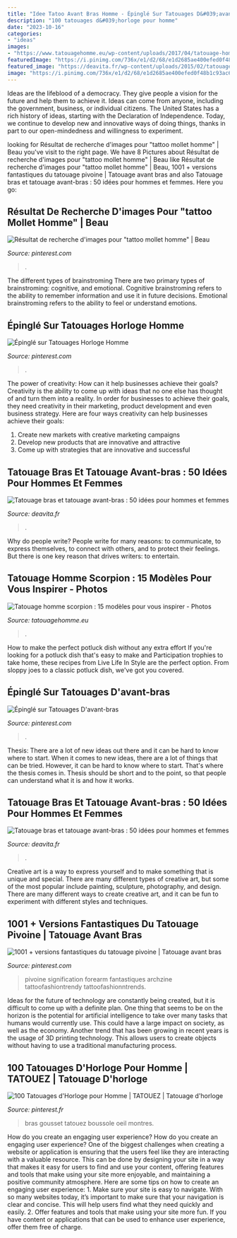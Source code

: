 ```yaml
---
title: "Idee Tatoo Avant Bras Homme - Épinglé Sur Tatouages D&#039;avant-bras"
description: "100 tatouages d&#039;horloge pour homme"
date: "2023-10-16"
categories:
- "ideas"
images:
- "https://www.tatouagehomme.eu/wp-content/uploads/2017/04/tatouage-homme-scorpion.jpg"
featuredImage: "https://i.pinimg.com/736x/e1/d2/68/e1d2685ae400efed0f48b1c93ac6d9e2.jpg"
featured_image: "https://deavita.fr/wp-content/uploads/2015/02/tatouage-avant-bras-homme-bioméchanique.jpg"
image: "https://i.pinimg.com/736x/e1/d2/68/e1d2685ae400efed0f48b1c93ac6d9e2.jpg"
---
```



Ideas are the lifeblood of a democracy. They give people a vision for the future and help them to achieve it. Ideas can come from anyone, including the government, business, or individual citizens. The United States has a rich history of ideas, starting with the Declaration of Independence. Today, we continue to develop new and innovative ways of doing things, thanks in part to our open-mindedness and willingness to experiment.

	

		
looking for Résultat de recherche d&#039;images pour &quot;tattoo mollet homme&quot; | Beau you've visit to the right page. We have 8 Pictures about Résultat de recherche d&#039;images pour &quot;tattoo mollet homme&quot; | Beau like Résultat de recherche d&#039;images pour &quot;tattoo mollet homme&quot; | Beau, 1001 + versions fantastiques du tatouage pivoine | Tatouage avant bras and also Tatouage bras et tatouage avant-bras : 50 idées pour hommes et femmes. Here you go:
		
    
## Résultat De Recherche D&#039;images Pour &quot;tattoo Mollet Homme&quot; | Beau

<img loading=lazy src="https://i.pinimg.com/736x/22/e8/4d/22e84d1c74b788240f03b606202c6939.jpg" onerror="this.onerror=null;this.src='https://tse3.mm.bing.net/th?id=OIP.cRSd7anLct6UYIgQ_HWMcgHaLB&amp;pid=15.1';" alt="Résultat de recherche d&#039;images pour &quot;tattoo mollet homme&quot; | Beau">

_Source: pinterest.com_

>. 

	

The different types of brainstroming
There are two primary types of brainstroming: cognitive, and emotional. Cognitive brainstroming refers to the ability to remember information and use it in future decisions. Emotional brainstroming refers to the ability to feel or understand emotions.

    
## Épinglé Sur Tatouages Horloge Homme

<img loading=lazy src="https://i.pinimg.com/736x/02/b5/e1/02b5e1461630c4967a4f53891fdcc830.jpg" onerror="this.onerror=null;this.src='https://tse4.mm.bing.net/th?id=OIP.-n_WIqRlz-X8bILQmby5OwHaIs&amp;pid=15.1';" alt="Épinglé sur Tatouages Horloge Homme">

_Source: pinterest.com_

>. 

	

The power of creativity: How can it help businesses achieve their goals?
Creativity is the ability to come up with ideas that no one else has thought of and turn them into a reality. In order for businesses to achieve their goals, they need creativity in their marketing, product development and even business strategy. Here are four ways creativity can help businesses achieve their goals: 
1. Create new markets with creative marketing campaigns 
2. Develop new products that are innovative and attractive 
3. Come up with strategies that are innovative and successful 

    
## Tatouage Bras Et Tatouage Avant-bras : 50 Idées Pour Hommes Et Femmes

<img loading=lazy src="https://deavita.fr/wp-content/uploads/2015/02/tatouage-avant-bras-homme-bateau-voile-expressif.jpg" onerror="this.onerror=null;this.src='https://tse3.mm.bing.net/th?id=OIP.x2bq-MHVui37me0eNtxTpQHaLx&amp;pid=15.1';" alt="Tatouage bras et tatouage avant-bras : 50 idées pour hommes et femmes">

_Source: deavita.fr_

>. 

	

Why do people write?
People write for many reasons: to communicate, to express themselves, to connect with others, and to protect their feelings. But there is one key reason that drives writers: to entertain.

    
## Tatouage Homme Scorpion : 15 Modèles Pour Vous Inspirer - Photos

<img loading=lazy src="https://www.tatouagehomme.eu/wp-content/uploads/2017/04/tatouage-homme-scorpion.jpg" onerror="this.onerror=null;this.src='https://tse3.mm.bing.net/th?id=OIP.9HxIIA6rYyZ_bkWFYvSOyAHaFj&amp;pid=15.1';" alt="Tatouage homme scorpion : 15 modèles pour vous inspirer - Photos">

_Source: tatouagehomme.eu_

>. 

	

How to make the perfect potluck dish without any extra effort
If you're looking for a potluck dish that's easy to make and Participation trophies to take home, these recipes from Live Life In Style are the perfect option. From sloppy joes to a classic potluck dish, we've got you covered.

    
## Épinglé Sur Tatouages D&#039;avant-bras

<img loading=lazy src="https://i.pinimg.com/736x/e1/d2/68/e1d2685ae400efed0f48b1c93ac6d9e2.jpg" onerror="this.onerror=null;this.src='https://tse2.mm.bing.net/th?id=OIP.vmxoAkQalf50IXKaz0kRGQHaGc&amp;pid=15.1';" alt="Épinglé sur Tatouages D&#039;avant-bras">

_Source: pinterest.com_

>. 

	

Thesis: There are a lot of new ideas out there and it can be hard to know where to start.
When it comes to new ideas, there are a lot of things that can be tried. However, it can be hard to know where to start. That's where the thesis comes in. Thesis should be short and to the point, so that people can understand what it is and how it works.

    
## Tatouage Bras Et Tatouage Avant-bras : 50 Idées Pour Hommes Et Femmes

<img loading=lazy src="https://deavita.fr/wp-content/uploads/2015/02/tatouage-avant-bras-homme-bioméchanique.jpg" onerror="this.onerror=null;this.src='https://tse1.mm.bing.net/th?id=OIP.aQlvI_PP_GlnyDmXU6JI8AHaJ5&amp;pid=15.1';" alt="Tatouage bras et tatouage avant-bras : 50 idées pour hommes et femmes">

_Source: deavita.fr_

>. 

	

Creative art is a way to express yourself and to make something that is unique and special. There are many different types of creative art, but some of the most popular include painting, sculpture, photography, and design. There are many different ways to create creative art, and it can be fun to experiment with different styles and techniques.

    
## 1001 + Versions Fantastiques Du Tatouage Pivoine | Tatouage Avant Bras

<img loading=lazy src="https://i.pinimg.com/736x/d8/90/44/d8904463585ed1f4efb862fa8c2acd0b.jpg" onerror="this.onerror=null;this.src='https://tse4.mm.bing.net/th?id=OIP.lWd_ZI4ybuHvg8Rg80ozmQHaJP&amp;pid=15.1';" alt="1001 + versions fantastiques du tatouage pivoine | Tatouage avant bras">

_Source: pinterest.com_

>pivoine signification forearm fantastiques archzine tattoofashiontrendy tattoofashionntrends. 

	

Ideas for the future of technology are constantly being created, but it is difficult to come up with a definite plan. One thing that seems to be on the horizon is the potential for artificial intelligence to take over many tasks that humans would currently use. This could have a large impact on society, as well as the economy. Another trend that has been growing in recent years is the usage of 3D printing technology. This allows users to create objects without having to use a traditional manufacturing process.

    
## 100 Tatouages D&#039;Horloge Pour Homme | TATOUEZ | Tatouage D&#039;horloge

<img loading=lazy src="https://i.pinimg.com/736x/7b/f7/02/7bf702148c04bf28ef88e43b6ce24320.jpg" onerror="this.onerror=null;this.src='https://tse3.mm.bing.net/th?id=OIP.KFBuGRc2MtoHKwFTTgAxGgHaHa&amp;pid=15.1';" alt="100 Tatouages d&#039;Horloge pour Homme | TATOUEZ | Tatouage d&#039;horloge">

_Source: pinterest.fr_

>bras gousset tatouez boussole oeil montres. 

	

How do you create an engaging user experience?
How do you create an engaging user experience? One of the biggest challenges when creating a website or application is ensuring that the users feel like they are interacting with a valuable resource. This can be done by designing your site in a way that makes it easy for users to find and use your content, offering features and tools that make using your site more enjoyable, and maintaining a positive community atmosphere. Here are some tips on how to create an engaging user experience: 1. Make sure your site is easy to navigate. With so many websites today, it’s important to make sure that your navigation is clear and concise. This will help users find what they need quickly and easily. 2. Offer features and tools that make using your site more fun. If you have content or applications that can be used to enhance user experience, offer them free of charge.

